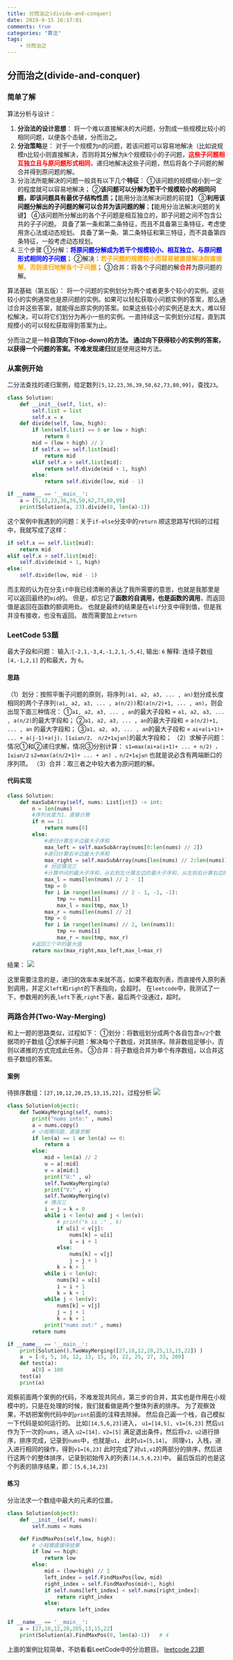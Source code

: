 ```yaml
---
title: 分而治之(divide-and-conquer)
date: 2019-9-15 16:17:01
comments: true
categories: "算法"
tags: 
    - 分而治之
---
```

## 分而治之(divide-and-conquer)
### 简单了解
算法分析与设计：
1. **分治法的设计思想**：
    将一个难以直接解决的大问题，分割成一些规模比较小的相同问题，以便各个击破，分而治之。
2. **分治策略**是：
    对于一个规模为n的问题，若该问题可以容易地解决（比如说规模n比较小则直接解决，否则将其分解为k个规模较小的子问题，<span style="color:red;font-weight:bolder;">这些子问题相互独立且与原问题形式相同</span>，递归地解决这些子问题，然后将各个子问题的解合并得到原问题的解。
3. 分治法所能解决的问题一般具有以下几个**特征**：
①该问题的规模缩小到一定的程度就可以容易地解决；
②**该问题可以分解为若干个规模较小的相同问题，即该问题具有最优子结构性质；**【能用分治法解决问题的前提】
③**利用该问题分解出的子问题的解可以合并为该问题的解**；【能用分治法解决问题的关键】
④该问题所分解出的各个子问题是相互独立的，即子问题之间不包含公共的子子问题。
具备了第一条和第二条特征，而且不具备第三条特征，考虑使用贪心法或动态规划。
具备了第一条、第二条特征和第三特征，而不具备第四条特征，一般考虑动态规划。
4. 三个步骤
①分解：<span style="color:blue;font-weight:bolder;">将原问题分解成为若干个规模较小、相互独立、与原问题形式相同的子问题</span>；
②解决：<span style="color:orange;font-weight:bolder;">若子问题的规模较小而容易被直接解决则直接解，否则递归地解各个子问题</span>；
③合并：将各个子问题的解<span style="color:red;font-weight:bolder;">合并</span>为原问题的解。


算法基础（第五版）：
将一个问题的实例划分为两个或者更多个较小的实例。这些较小的实例通常也是原问题的实例。如果可以轻松获取小问题实例的答案，那么通过合并这些答案，就能得出原实例的答案。如果这些较小的实例还是太大，难以轻松解决，可以将它们划分为再小一些的实例。一直持续这一实例划分过程，直到其规模小的可以轻松获取得到答案为止。

分而治之是一种**自顶向下(top-down)**的方法。
通过向下获得较小的实例的答案，以获得一个问题的答案。不难发现**递归**就是使用这种方法。

### 从案例开始
二分法查找的递归案例，给定数列`[5,12,23,36,39,50,62,73,80,99]`，查找`23`。
``` python
class Solution:
    def __init__(self, list, x):
        self.list = list
        self.x = x
    def divide(self, low, high):
        if len(self.list) == 0 or low > high:
            return 0
        mid = (low + high) // 2
        if self.x == self.list[mid]:
            return mid
        elif self.x > self.list[mid]:
            return self.divide(mid + 1, high)
        else:
            return self.divide(low, mid - 1)

if __name__ == '__main__':
    a = [5,12,23,36,39,50,62,73,80,99]
    print(Solution(a, 23).divide(0, len(a)-1))
```

这个案例中我遇到的问题：关于`if-else`分支中的`return`
顺这思路写代码的过程中，我就写成了这样：
``` python
if self.x == self.list[mid]:
    return mid
elif self.x > self.list[mid]:
    self.divide(mid + 1, high)
else:
    self.divide(low, mid - 1)
```

而主观的认为在分支`if`中我已经清晰的表达了我所需要的意思，也就是我那里是可以返回最终的`mid`的。
但是，却忘记了**函数的自调用，也是函数的调用**，而返回值是返回在函数的额调用处。
也就是最终的结果是在`elif`分支中得到值，但是我并没有接收，也没有返回。
故而需要加上`return`

### LeetCode 53题
最大子段和问题：
输入:`[-2,1,-3,4,-1,2,1,-5,4]`,
输出: `6`
解释: 连续子数组 `[4,-1,2,1]` 的和最大，为 `6`。
#### 思路
（1）划分：按照平衡子问题的原则，将序列`(a1, a2, a3, ... , an)`划分成长度相同的两个子序列`(a1, a2, a3, ... , a(n/2))`和`(a(n/2)+1, ... , an)`，则会出现下面三种情况：
①`a1, a2, a3, ... , an`的最大子段和 = `a1, a2, a3, ... , a(n/2)`的最大字段和；
②`a1, a2, a3, ... , an`的最大子段和 = `a(n/2)+1, ... , an` 的最大字段和；
③`a1, a2, a3, ... , an`的最大子段和 = `ai+a(i+1)+ ... + a(j-1)+a(j)，[1≤i≤n/2， n/2+1≤j≤n]`的最大字段和；
（2）求解子问题：情况①和②递归求解，情况③分别计算：
`s1=max(ai+a(i+1)+ ... + n/2) ， 1≤i≤n/2`
`s2=max(a(n/2+1)+ ... + an) ，n/2+1≤j≤n`
也就是说必含有两端断口的序列项。
（3）合并：取三者之中较大者为原问题的解。

#### 代码实现
``` python
class Solution:
    def maxSubArray(self, nums: List[int]) -> int:
        n = len(nums)
        #序列长度为1，直接计算
        if n == 1:
            return nums[0]
        else:
            #递归计算左半边最大子序和
            max_left = self.maxSubArray(nums[0:len(nums) // 2])
            #递归计算右半边最大子序和
            max_right = self.maxSubArray(nums[len(nums) // 2:len(nums)])
            # 对应情况三
            #计算中间的最大子序和，从右到左计算左边的最大子序和，从左到右计算右边的最大子序和，再相加
            max_l = nums[len(nums) // 2 - 1]
            tmp = 0
            for i in range(len(nums) // 2 - 1, -1, -1):
                tmp += nums[i]
                max_l = max(tmp, max_l)
            max_r = nums[len(nums) // 2]
            tmp = 0
            for i in range(len(nums) // 2, len(nums)):
                tmp += nums[i]
                max_r = max(tmp, max_r)
        #返回三个中的最大值
        return max(max_right,max_left,max_l+max_r)
```

结果：
![](/images/201909/2019-09-15_201758.png)

这里需要注意的是，递归的效率本来就不高，如果不截取列表，而直接传入原列表到调用，并定义`left`和`right`的下表指向，会超时。
在`leetcode`中，我测试了一下，参数用的列表,`left`下表,`right`下表，最后两个没通过，超时。


### 两路合并(Two-Way-Merging)
和上一题的思路类似，过程如下：
①划分：将数组划分成两个各自包含`n/2`个数据项的子数组
②求解子问题：解决每个子数组，对其排序。除非数组足够小，否则以递推的方式完成此任务。
③合并：将子数组合并为单个有序数组，以合并这些子数组的答案。
#### 案例
待排序数组：`[27,10,12,20,25,13,15,22]`，过程分析
![](/images/201909/2019-09-15_204458.png)

``` python
class Solution(object):
    def TwoWayMerging(self, nums):
        print("nums into:" , nums)
        a = nums.copy()
        # 小规模问题，直接求解
        if len(a) == 1 or len(a) == 0:
            return a
        else:
            mid = len(a) // 2
            u = a[:mid]
            v = a[mid:]
            print("U:" , u)
            self.TwoWayMerging(u)
            print("V:" , v)
            self.TwoWayMerging(v)
            # 情况三
            i = j = k = 0
            while i < len(u) and j < len(v):
                # print("k is :" , k)
                if u[i] < v[j]:
                    nums[k] = u[i]
                    i = i + 1
                else:
                    nums[k] = v[j]
                    j = j + 1
                k = k + 1
            while i < len(u):
                nums[k] = u[i]
                i = i + 1
                k = k + 1
            while j < len(v):
                nums[k] = v[j]
                j = j + 1
                k = k + 1
            print("nums out:" , nums)
        return nums

if __name__ == '__main__':
    print(Solution().TwoWayMerging([27,10,12,20,25,13,15,22]) )
    a  = [-8, 5, 10, 12, 13, 15, 20, 22, 25, 27, 33, 200]
    def test(a):
        a[0] = 100
    test(a)
    print(a)
```

观察前面两个案例的代码，不难发现共同点，第三步的合并，其实也是作用在小规模中的，只是在处理的时候，我们就看做是两个整体列表的排序。
为了观察效果，不妨把案例代码中的`print`前面的注释去除掉。
然后自己画一个栈，自己模拟一下代码是如何运行的。
比如`[14,5,6,23]`进入，
`u1=[14,5], v1=[6,23]`
然后`u1`作为下一次的`nums`，进入
`u2=[14]，v2=[5]`
满足退出条件，然后将`v2，u2`进行排序，排序完成，记录到`nums`中，也就是`u1`，
此时`u1=[5,14]`。
同理`v1`，入栈，进入进行相同的操作，得到`v1=[6,23]`
此时完成了对`u1,v1`的两部分的排序，然后进行这两个的整体排序，记录到初始传入的列表`[14,5,6,23]`中。
最后饭后的也是这个列表的排序结果，即：`[5,6,14,23]`

#### 练习
分治法求一个数组中最大的元素的位置。
``` python
class Solution(object):
    def __init__(self, nums):
        self.nums = nums

    def FindMaxPos(self,low, high):
        # 小规模直接得结果
        if low == high:
            return low
        else:
            mid = (low+high) // 2
            left_index = self.FindMaxPos(low, mid)
            right_index = self.FindMaxPos(mid+1, high)
            if self.nums[left_index] < self.nums[right_index]:
                return right_index
            else:
                return left_index

if __name__ == '__main__':
    a = [27,10,12,20,205,13,15,22]
    print(Solution(a).FindMaxPos(0, len(a)-1))   # 4
```

上面的案例比较简单，不妨看看LeetCode中的分治题目。
[leetcode 23题](/2019/09/leetcode-23/)





